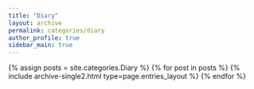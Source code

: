```yaml
---
title: "Diary"
layout: archive
permalink: categories/diary
author_profile: true
sidebar_main: true
---
```



{% assign posts = site.categories.Diary %}
{% for post in posts %} {% include archive-single2.html type=page.entries_layout %} {% endfor %}